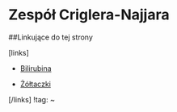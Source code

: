 # Zespół Criglera-Najjara





##Linkujące do tej strony

[links]

- [Bilirubina](../../Badania/Laboratoryjne/Bilirubina.md)

- [Żółtaczki](./Żółtaczki.md)


[/links]
!tag:
~

